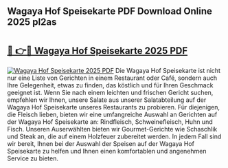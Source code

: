 ## Wagaya Hof Speisekarte PDF Download Online 2025 pI2as

# <h2><a href="http://gcb12n3.nevu.top/?p=Wagaya+Hof+Speisekarte">🔗 👉🔴 Wagaya Hof Speisekarte 2025 PDF</a></h2>

[![Wagaya Hof Speisekarte 2025 PDF](https://i.imgur.com/dBaPXMq.png)](http://gcb12n3.nevu.top/?p=Wagaya+Hof+Speisekarte)
Die Wagaya Hof Speisekarte ist nicht nur eine Liste von Gerichten in einem Restaurant oder Café, sondern auch Ihre Gelegenheit, etwas zu finden, das köstlich und für Ihren Geschmack geeignet ist. Wenn Sie nach einem leichten und frischen Gericht suchen, empfehlen wir Ihnen, unsere Salate aus unserer Salatabteilung auf der Wagaya Hof Speisekarte unseres Restaurants zu probieren. Für diejenigen, die Fleisch lieben, bieten wir eine umfangreiche Auswahl an Gerichten auf der Wagaya Hof Speisekarte an: Rindfleisch, Schweinefleisch, Huhn und Fisch. Unseren Auserwählten bieten wir Gourmet-Gerichte wie Schaschlik und Steak an, die auf einem Holzfeuer zubereitet werden. In jedem Fall sind wir bereit, Ihnen bei der Auswahl der Speisen auf der Wagaya Hof Speisekarte zu helfen und Ihnen einen komfortablen und angenehmen Service zu bieten.
